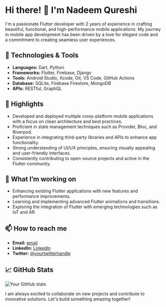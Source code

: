 # Hi there! 👋 I'm Nadeem Qureshi

I'm a passionate Flutter developer with 2 years of experience in crafting beautiful, functional, and high-performance mobile applications. My journey in mobile app development has been driven by a love for elegant code and a commitment to creating seamless user experiences.

## 🔧 Technologies & Tools
- **Languages:** Dart, Python
- **Frameworks:** Flutter, Firebase, Django
- **Tools:** Android Studio, Xcode, Git, VS Code, GitHub Actions
- **Database:** SQLite, Firebase Firestore, MongoDB
- **APIs:** RESTful, GraphQL

## 🌟 Highlights
- Developed and deployed multiple cross-platform mobile applications with a focus on clean architecture and best practices.
- Proficient in state management techniques such as Provider, Bloc, and Riverpod.
- Experience in integrating third-party libraries and APIs to enhance app functionality.
- Strong understanding of UI/UX principles, ensuring visually appealing and user-friendly interfaces.
- Consistently contributing to open-source projects and active in the Flutter community.

## 🚀 What I’m working on
- Enhancing existing Flutter applications with new features and performance improvements.
- Learning and implementing advanced Flutter animations and transitions.
- Exploring the integration of Flutter with emerging technologies such as IoT and AR.

## 📫 How to reach me
- **Email:** [email](mailto:fluttercodewizard@gmail.com)
- **LinkedIn:** [LinkedIn](https://www.linkedin.com/in/nadeeem786qureshi)
- **Twitter:** [@yourtwitterhandle](https://twitter.com/yourtwitterhandle)

## 📈 GitHub Stats
![Your GitHub stats](https://github-readme-stats.vercel.app/api?username=yourusername&show_icons=true&theme=radical)

I am always excited to collaborate on new projects and contribute to innovative solutions. Let's build something amazing together!

